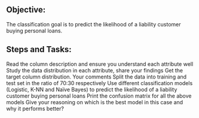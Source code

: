 
## Objective:
The classification goal is to predict the likelihood of a liability customer buying personal loans.

## Steps and Tasks:
Read the column description and ensure you understand each attribute well
Study the data distribution in each attribute, share your findings
Get the target column distribution. Your comments
Split the data into training and test set in the ratio of 70:30 respectively
Use different classification models (Logistic, K-NN and Naïve Bayes) to predict the likelihood of a liability customer buying personal loans
Print the confusion matrix for all the above models
Give your reasoning on which is the best model in this case and why it performs better?
